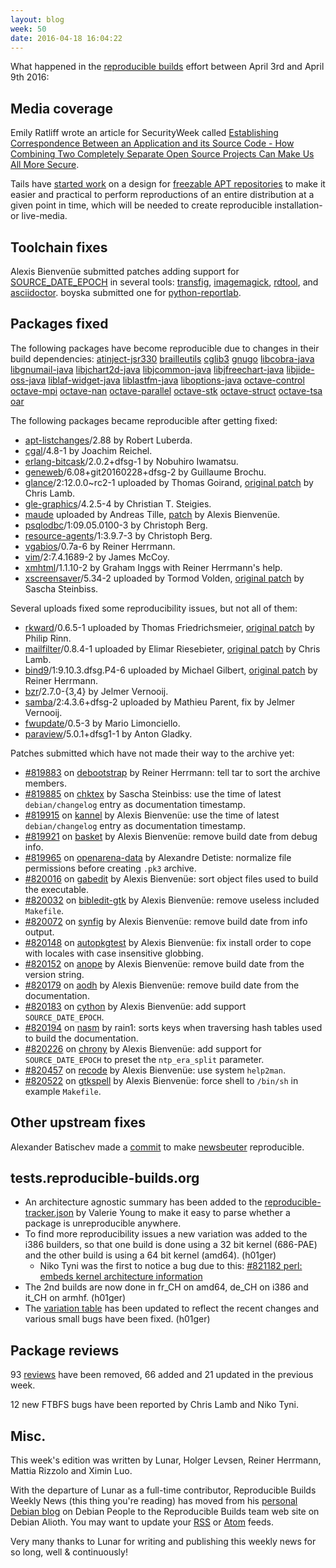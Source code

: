 ```yaml
---
layout: blog
week: 50
date: 2016-04-18 16:04:22
---
```


What happened in the [reproducible
builds](https://wiki.debian.org/ReproducibleBuilds) effort between April 3rd and April 9th 2016:

Media coverage
--------------

Emily Ratliff wrote an article for SecurityWeek called [Establishing Correspondence Between an Application and its Source Code - How Combining Two Completely Separate Open Source Projects Can Make Us All More Secure](http://www.securityweek.com/establishing-correspondence-between-application-and-its-source-code).

Tails have [started work](https://tails.boum.org/news/report_2016_03/) on a
design for [freezable APT repositories](https://tails.boum.org/blueprint/freezable_APT_repository/) to make it easier and practical to perform reproductions of an entire distribution at a given point in time, which will be needed to create reproducible installation- or live-media.

Toolchain fixes
---------------

Alexis Bienvenüe submitted patches adding support for
[SOURCE_DATE_EPOCH](https://wiki.debian.org/ReproducibleBuilds/TimestampsProposal)
in several tools: [transfig](https://bugs.debian.org/819911),
[imagemagick](https://bugs.debian.org/819914),
[rdtool](https://bugs.debian.org/820144), and
[asciidoctor](https://bugs.debian.org/820435). boyska submitted one for
[python-reportlab](https://bugs.debian.org/820169).

Packages fixed
--------------

The following packages have become reproducible due to changes in their
build dependencies:
[atinject-jsr330](https://tracker.debian.org/atinject-jsr330)
[brailleutils](https://tracker.debian.org/brailleutils)
[cglib3](https://tracker.debian.org/cglib3)
[gnugo](https://tracker.debian.org/gnugo)
[libcobra-java](https://tracker.debian.org/libcobra-java)
[libgnumail-java](https://tracker.debian.org/libgnumail-java)
[libjchart2d-java](https://tracker.debian.org/libjchart2d-java)
[libjcommon-java](https://tracker.debian.org/libjcommon-java)
[libjfreechart-java](https://tracker.debian.org/libjfreechart-java)
[libjide-oss-java](https://tracker.debian.org/libjide-oss-java)
[liblaf-widget-java](https://tracker.debian.org/liblaf-widget-java)
[liblastfm-java](https://tracker.debian.org/liblastfm-java)
[liboptions-java](https://tracker.debian.org/liboptions-java)
[octave-control](https://tracker.debian.org/octave-control)
[octave-mpi](https://tracker.debian.org/octave-mpi)
[octave-nan](https://tracker.debian.org/octave-nan)
[octave-parallel](https://tracker.debian.org/octave-parallel)
[octave-stk](https://tracker.debian.org/octave-stk)
[octave-struct](https://tracker.debian.org/octave-struct)
[octave-tsa](https://tracker.debian.org/octave-tsa)
[oar](https://tracker.debian.org/oar)

The following packages became reproducible after getting fixed:

 * [apt-listchanges](https://tracker.debian.org/apt-listchanges)/2.88 by Robert Luberda.
 * [cgal](https://tracker.debian.org/cgal)/4.8-1 by Joachim Reichel.
 * [erlang-bitcask](https://tracker.debian.org/erlang-bitcask)/2.0.2+dfsg-1 by Nobuhiro Iwamatsu.
 * [geneweb](https://tracker.debian.org/geneweb)/6.08+git20160228+dfsg-2 by Guillaume Brochu.
 * [glance](https://tracker.debian.org/glance)/2:12.0.0~rc2-1 uploaded by Thomas Goirand, [original patch](https://bugs.debian.org/807475) by Chris Lamb.
 * [gle-graphics](https://tracker.debian.org/gle-graphics)/4.2.5-4 by Christian T. Steigies.
 * [maude](https://tracker.debian.org/maude) uploaded by Andreas Tille, [patch](https://bugs.debian.org/819948) by Alexis Bienvenüe.
 * [psqlodbc](https://tracker.debian.org/psqlodbc)/1:09.05.0100-3 by Christoph Berg.
 * [resource-agents](https://tracker.debian.org/resource-agents)/1:3.9.7-3 by Christoph Berg.
 * [vgabios](https://tracker.debian.org/vgabios)/0.7a-6 by Reiner Herrmann.
 * [vim](https://tracker.debian.org/vim)/2:7.4.1689-2 by James McCoy.
 * [xmhtml](https://tracker.debian.org/xmhtml)/1.1.10-2 by Graham Inggs with Reiner Herrmann's help.
 * [xscreensaver](https://tracker.debian.org/xscreensaver)/5.34-2 uploaded by Tormod Volden, [original patch](https://bugs.debian.org/819595) by Sascha Steinbiss.

Several uploads fixed some reproducibility issues, but not all of them:

 * [rkward](https://tracker.debian.org/rkward)/0.6.5-1 uploaded by Thomas Friedrichsmeier, [original patch](https://bugs.debian.org/783290) by Philip Rinn.
 * [mailfilter](https://tracker.debian.org/mailfilter)/0.8.4-1 uploaded by Elimar Riesebieter, [original patch](https://bugs.debian.org/778264) by Chris Lamb.
 * [bind9](https://tracker.debian.org/bind9)/1:9.10.3.dfsg.P4-6 uploaded by Michael Gilbert, [original patch](https://bugs.debian.org/783885) by Reiner Herrmann.
 * [bzr](https://tracker.debian.org/bzr)/2.7.0-{3,4} by Jelmer Vernooij.
 * [samba](https://tracker.debian.org/samba)/2:4.3.6+dfsg-2 uploaded by Mathieu Parent, fix by Jelmer Vernooij.
 * [fwupdate](https://tracker.debian.org/fwupdate)/0.5-3 by Mario Limonciello.
 * [paraview](https://tracker.debian.org/paraview)/5.0.1+dfsg1-1 by Anton Gladky.

Patches submitted which have not made their way to the archive yet:

 * [#819883](https://bugs.debian.org/819883) on [debootstrap](https://tracker.debian.org/debootstrap) by Reiner Herrmann: tell tar to sort the archive members.
 * [#819885](https://bugs.debian.org/819885) on [chktex](https://tracker.debian.org/chktex) by Sascha Steinbiss: use the time of latest `debian/changelog` entry as documentation timestamp.
 * [#819915](https://bugs.debian.org/819915) on [kannel](https://tracker.debian.org/kannel) by Alexis Bienvenüe: use the time of latest `debian/changelog` entry as documentation timestamp.
 * [#819921](https://bugs.debian.org/819921) on [basket](https://tracker.debian.org/basket) by Alexis Bienvenüe: remove build date from debug info.
 * [#819965](https://bugs.debian.org/819965) on [openarena-data](https://tracker.debian.org/openarena-data) by Alexandre Detiste: normalize file permissions before creating `.pk3` archive.
 * [#820016](https://bugs.debian.org/820016) on [gabedit](https://tracker.debian.org/gabedit) by Alexis Bienvenüe: sort object files used to build the executable.
 * [#820032](https://bugs.debian.org/820032) on [bibledit-gtk](https://tracker.debian.org/bibledit-gtk) by Alexis Bienvenüe: remove useless included `Makefile`.
 * [#820072](https://bugs.debian.org/820072) on [synfig](https://tracker.debian.org/synfig) by Alexis Bienvenüe: remove build date from info output.
 * [#820148](https://bugs.debian.org/820148) on [autopkgtest](https://tracker.debian.org/autopkgtest) by Alexis Bienvenüe: fix install order to cope with locales with case insensitive globbing.
 * [#820152](https://bugs.debian.org/820152) on [anope](https://tracker.debian.org/anope) by Alexis Bienvenüe: remove build date from the version string.
 * [#820179](https://bugs.debian.org/820179) on [aodh](https://tracker.debian.org/aodh) by Alexis Bienvenüe: remove build date from the documentation.
 * [#820183](https://bugs.debian.org/820183) on [cython](https://tracker.debian.org/cython) by Alexis Bienvenüe: add support `SOURCE_DATE_EPOCH`.
 * [#820194](https://bugs.debian.org/820194) on [nasm](https://tracker.debian.org/nasm) by rain1: sorts keys when traversing hash tables used to build the documentation.
 * [#820226](https://bugs.debian.org/820226) on [chrony](https://tracker.debian.org/chrony) by Alexis Bienvenüe: add support for `SOURCE_DATE_EPOCH` to preset the `ntp_era_split` parameter.
 * [#820457](https://bugs.debian.org/820457) on [recode](https://tracker.debian.org/recode) by Alexis Bienvenüe: use system `help2man`.
 * [#820522](https://bugs.debian.org/820522) on [gtkspell](https://tracker.debian.org/gtkspell) by Alexis Bienvenüe: force shell to `/bin/sh` in example `Makefile`.

Other upstream fixes
--------------------

Alexander Batischev made a
[commit](https://github.com/akrennmair/newsbeuter/commit/cd794477f51d5ea40a7b1a163f426d10222db6a7)
to make [newsbeuter](https://tracker.debian.org/pkg/newsbeuter) reproducible.

tests.reproducible-builds.org
-----------------------------

 * An architecture agnostic summary has been added to the [reproducible-tracker.json](https://tests.reproducible-builds.org/reproducible-tracker.json) by Valerie Young to make it easy to parse whether a package is unreproducible anywhere.
 * To find more reproducibility issues a new variation was added to the i386 builders, so that one build is done using a 32 bit kernel (686-PAE) and the other build is using a 64 bit kernel (amd64). (h01ger)
   * Niko Tyni was the first to notice a bug due to this: [#821182 perl: embeds kernel architecture information](https://bugs.debian.org/821182)
 * The 2nd builds are now done in fr_CH on amd64, de_CH on i386 and it_CH on armhf. (h01ger)
 * The [variation table](https://tests.reproducible-builds.org/reproducible.html#variation) has been updated to reflect the recent changes and various small bugs have been fixed. (h01ger)

Package reviews
---------------

93 [reviews](https://reproducible.debian.net/unstable/amd64/index_notes.html)
have been removed, 66 added and 21 updated in the previous week.

12 new FTBFS bugs have been reported by Chris Lamb and Niko Tyni.

Misc.
-----

This week's edition was written by Lunar, Holger Levsen, Reiner Herrmann, Mattia Rizzolo and Ximin Luo.

With the departure of Lunar as a full-time contributor, Reproducible Builds
Weekly News (this thing you're reading) has moved from his [personal Debian
blog](https://people.debian.org/~lunar/blog/posts/) on Debian People to the
Reproducible Builds team web site on Debian Alioth. You may want to update your
[RSS](https://reproducible.alioth.debian.org/blog/index.rss) or
[Atom](https://reproducible.alioth.debian.org/blog/index.atom) feeds.

Very many thanks to Lunar for writing and publishing this weekly news for so long, well & continuously!
